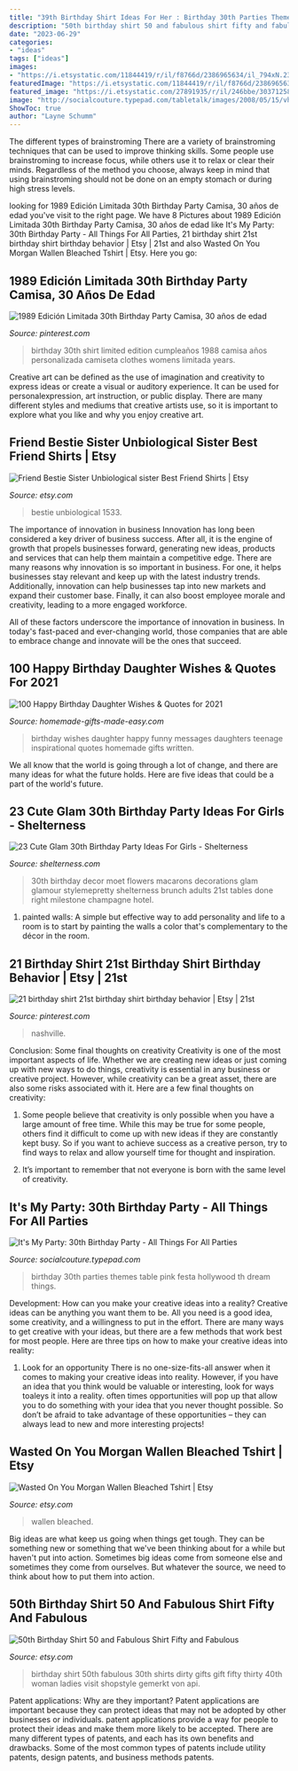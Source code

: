 ```yaml
---
title: "39th Birthday Shirt Ideas For Her : Birthday 30th Parties Themes Table Pink Festa Hollywood Th Dream Things"
description: "50th birthday shirt 50 and fabulous shirt fifty and fabulous"
date: "2023-06-29"
categories:
- "ideas"
tags: ["ideas"]
images:
- "https://i.etsystatic.com/11844419/r/il/f8766d/2386965634/il_794xN.2386965634_irhc.jpg"
featuredImage: "https://i.etsystatic.com/11844419/r/il/f8766d/2386965634/il_794xN.2386965634_irhc.jpg"
featured_image: "https://i.etsystatic.com/27891935/r/il/246bbe/3037125825/il_1140xN.3037125825_loeo.jpg"
image: "http://socialcouture.typepad.com/tabletalk/images/2008/05/15/vhollywood1_copy.jpg"
ShowToc: true
author: "Layne Schumm"
---
```



The different types of brainstroming
There are a variety of brainstroming techniques that can be used to improve thinking skills. Some people use brainstroming to increase focus, while others use it to relax or clear their minds. Regardless of the method you choose, always keep in mind that using brainstroming should not be done on an empty stomach or during high stress levels.

	

		
looking for 1989 Edición Limitada 30th Birthday Party Camisa, 30 años de edad you've visit to the right page. We have 8 Pictures about 1989 Edición Limitada 30th Birthday Party Camisa, 30 años de edad like It&#039;s My Party: 30th Birthday Party - All Things For All Parties, 21 birthday shirt 21st birthday shirt birthday behavior | Etsy | 21st and also Wasted On You Morgan Wallen Bleached Tshirt | Etsy. Here you go:
		
    
## 1989 Edición Limitada 30th Birthday Party Camisa, 30 Años De Edad

<img loading=lazy src="https://i.pinimg.com/736x/01/5b/cb/015bcb83721c2bb0a95e526d9736cc45.jpg" onerror="this.onerror=null;this.src='https://tse2.mm.bing.net/th?id=OIP.cWfZr_DKEBpYSBRU4NoEogHaF7&amp;pid=15.1';" alt="1989 Edición Limitada 30th Birthday Party Camisa, 30 años de edad">

_Source: pinterest.com_

>birthday 30th shirt limited edition cumpleaños 1988 camisa años personalizada camiseta clothes womens limitada years. 

	

Creative art can be defined as the use of imagination and creativity to express ideas or create a visual or auditory experience. It can be used for personalexpression, art instruction, or public display. There are many different styles and mediums that creative artists use, so it is important to explore what you like and why you enjoy creative art.

    
## Friend Bestie Sister Unbiological Sister Best Friend Shirts | Etsy

<img loading=lazy src="https://i.etsystatic.com/11844419/r/il/f8766d/2386965634/il_794xN.2386965634_irhc.jpg" onerror="this.onerror=null;this.src='https://tse3.mm.bing.net/th?id=OIP.yhr_x6CnmM0llDcmsTeb4gHaE7&amp;pid=15.1';" alt="Friend Bestie Sister Unbiological sister Best Friend Shirts | Etsy">

_Source: etsy.com_

>bestie unbiological 1533. 

	

The importance of innovation in business
Innovation has long been considered a key driver of business success. After all, it is the engine of growth that propels businesses forward, generating new ideas, products and services that can help them maintain a competitive edge.
There are many reasons why innovation is so important in business. For one, it helps businesses stay relevant and keep up with the latest industry trends. Additionally, innovation can help businesses tap into new markets and expand their customer base. Finally, it can also boost employee morale and creativity, leading to a more engaged workforce.

All of these factors underscore the importance of innovation in business. In today's fast-paced and ever-changing world, those companies that are able to embrace change and innovate will be the ones that succeed.

    
## 100 Happy Birthday Daughter Wishes &amp; Quotes For 2021

<img loading=lazy src="https://www.homemade-gifts-made-easy.com/image-files/birthday-wishes-for-daughter-fabulous-600x900.jpg" onerror="this.onerror=null;this.src='https://tse1.mm.bing.net/th?id=OIP.dTHc83mx9KP8z0LglwgcUgHaLH&amp;pid=15.1';" alt="100 Happy Birthday Daughter Wishes &amp; Quotes for 2021">

_Source: homemade-gifts-made-easy.com_

>birthday wishes daughter happy funny messages daughters teenage inspirational quotes homemade gifts written. 

	

We all know that the world is going through a lot of change, and there are many ideas for what the future holds. Here are five ideas that could be a part of the world's future.

    
## 23 Cute Glam 30th Birthday Party Ideas For Girls - Shelterness

<img loading=lazy src="https://i.shelterness.com/2017/02/20-Moet-macarons-and-flowers-for-30th-birthday-party-decor.jpg" onerror="this.onerror=null;this.src='https://tse1.mm.bing.net/th?id=OIP.6OuU0XQCU2lfAIESgaV98AHaLG&amp;pid=15.1';" alt="23 Cute Glam 30th Birthday Party Ideas For Girls - Shelterness">

_Source: shelterness.com_

>30th birthday decor moet flowers macarons decorations glam glamour stylemepretty shelterness brunch adults 21st tables done right milestone champagne hotel. 

	

1. painted walls: A simple but effective way to add personality and life to a room is to start by painting the walls a color that's complementary to the décor in the room.

    
## 21 Birthday Shirt 21st Birthday Shirt Birthday Behavior | Etsy | 21st

<img loading=lazy src="https://i.pinimg.com/736x/eb/17/d3/eb17d308fb9ce623c4eb1f6c13e19d86.jpg" onerror="this.onerror=null;this.src='https://tse4.mm.bing.net/th?id=OIP.TFVeCJ8z3ZdtkWOfwgOufgHaHU&amp;pid=15.1';" alt="21 birthday shirt 21st birthday shirt birthday behavior | Etsy | 21st">

_Source: pinterest.com_

>nashville. 

	

Conclusion: Some final thoughts on creativity
Creativity is one of the most important aspects of life. Whether we are creating new ideas or just coming up with new ways to do things, creativity is essential in any business or creative project. However, while creativity can be a great asset, there are also some risks associated with it. Here are a few final thoughts on creativity: 
1. Some people believe that creativity is only possible when you have a large amount of free time. While this may be true for some people, others find it difficult to come up with new ideas if they are constantly kept busy. So if you want to achieve success as a creative person, try to find ways to relax and allow yourself time for thought and inspiration. 

2. It’s important to remember that not everyone is born with the same level of creativity.

    
## It&#039;s My Party: 30th Birthday Party - All Things For All Parties

<img loading=lazy src="http://socialcouture.typepad.com/tabletalk/images/2008/05/15/vhollywood1_copy.jpg" onerror="this.onerror=null;this.src='https://tse2.mm.bing.net/th?id=OIP.YNtwZRV22o9PW0-gCbg4ogAAAA&amp;pid=15.1';" alt="It&#039;s My Party: 30th Birthday Party - All Things For All Parties">

_Source: socialcouture.typepad.com_

>birthday 30th parties themes table pink festa hollywood th dream things. 

	

Development: How can you make your creative ideas into a reality?
Creative ideas can be anything you want them to be. All you need is a good idea, some creativity, and a willingness to put in the effort. There are many ways to get creative with your ideas, but there are a few methods that work best for most people. Here are three tips on how to make your creative ideas into reality:
1. Look for an opportunity
There is no one-size-fits-all answer when it comes to making your creative ideas into reality. However, if you have an idea that you think would be valuable or interesting, look for ways toaleys it into a reality. often times opportunities will pop up that allow you to do something with your idea that you never thought possible. So don’t be afraid to take advantage of these opportunities – they can always lead to new and more interesting projects!

    
## Wasted On You Morgan Wallen Bleached Tshirt | Etsy

<img loading=lazy src="https://i.etsystatic.com/27891935/r/il/246bbe/3037125825/il_1140xN.3037125825_loeo.jpg" onerror="this.onerror=null;this.src='https://tse1.mm.bing.net/th?id=OIP.KCZpWmdHLaVTWYAmFD3SvwHaIc&amp;pid=15.1';" alt="Wasted On You Morgan Wallen Bleached Tshirt | Etsy">

_Source: etsy.com_

>wallen bleached. 

	

Big ideas are what keep us going when things get tough. They can be something new or something that we've been thinking about for a while but haven't put into action. Sometimes big ideas come from someone else and sometimes they come from ourselves. But whatever the source, we need to think about how to put them into action.

    
## 50th Birthday Shirt 50 And Fabulous Shirt Fifty And Fabulous

<img loading=lazy src="https://img0.etsystatic.com/152/1/8617622/il_fullxfull.1100843462_42bz.jpg" onerror="this.onerror=null;this.src='https://tse2.mm.bing.net/th?id=OIP.oOnn6mCSoB0L9b9mLEVQPwHaRV&amp;pid=15.1';" alt="50th Birthday Shirt 50 and Fabulous Shirt Fifty and Fabulous">

_Source: etsy.com_

>birthday shirt 50th fabulous 30th shirts dirty gifts gift fifty thirty 40th woman ladies visit shopstyle gemerkt von api. 

	

Patent applications: Why are they important?
Patent applications are important because they can protect ideas that may not be adopted by other businesses or individuals. patent applications provide a way for people to protect their ideas and make them more likely to be accepted. There are many different types of patents, and each has its own benefits and drawbacks. Some of the most common types of patents include utility patents, design patents, and business methods patents.


